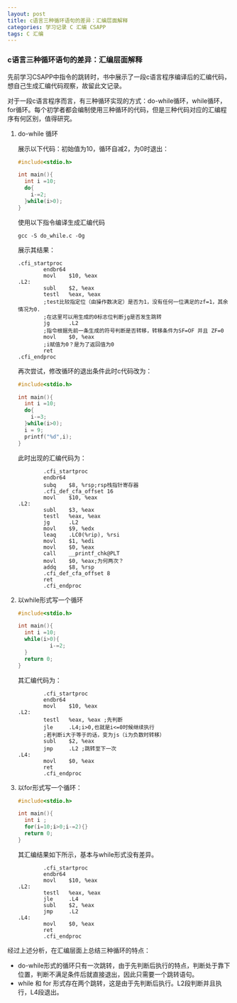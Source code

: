 ```yaml
---
layout: post
title: c语言三种循环语句的差异：汇编层面解释
categories: 学习记录 C 汇编 CSAPP
tags: C 汇编 
---
```

### c语言三种循环语句的差异：汇编层面解释

先前学习CSAPP中指令的跳转时，书中展示了一段c语言程序编译后的汇编代码，想自己生成汇编代码观察，故留此文记录。

对于一段c语言程序而言，有三种循环实现的方式：do-while循环，while循环，for循环。每个初学者都会编制使用三种循环的代码，但是三种代码对应的汇编程序有何区别，值得研究。

1. do-while 循环

   展示以下代码：初始值为10，循环自减2，为0时退出：

   ```c
   #include<stdio.h>
   
   int main(){
     int i =10;
     do{
       i-=2;
     }while(i>0);
   }
   ```

   使用以下指令编译生成汇编代码

   ```shell
   gcc -S do_while.c -Og
   ```

   展示其结果：

   ```assembly
   .cfi_startproc
           endbr64
           movl    $10, %eax
   .L2:
           subl    $2, %eax
           testl   %eax, %eax 
           ;test比较指定位（由操作数决定）是否为1，没有任何一位满足的zf=1，其余情况为0.
           ;在这里可以用生成的0标志位判断jg是否发生跳转
           jg      .L2
           ;指令根据先前一条生成的符号判断是否转移，转移条件为SF=OF 并且 ZF=0
           movl    $0, %eax
           ;i赋值为0？是为了返回值为0
           ret
   .cfi_endproc
   
   ```

   再次尝试，修改循环的退出条件此时c代码改为：

   ```c
   #include<stdio.h>
   
   int main(){
     int i =10;
     do{
       i-=3;
     }while(i>0);
     i = 9;
     printf("%d",i);
   }
   ```

   此时出现的汇编代码为：

   ```assembly
           .cfi_startproc
           endbr64
           subq    $8, %rsp;rsp栈指针寄存器
           .cfi_def_cfa_offset 16
           movl    $10, %eax
   .L2:
           subl    $3, %eax
           testl   %eax, %eax
           jg      .L2
           movl    $9, %edx
           leaq    .LC0(%rip), %rsi
           movl    $1, %edi
           movl    $0, %eax 
           call    __printf_chk@PLT
           movl    $0, %eax;为何两次？
           addq    $8, %rsp
           .cfi_def_cfa_offset 8
           ret
           .cfi_endproc
   
   ```

   

2. 以while形式写一个循环

   ```c
   #include<stdio.h>
   
   int main(){
     int i =10;
     while(i>0){
             i-=2;
     }
     return 0;
   }
   ```

   其汇编代码为：

   ```assembly
           .cfi_startproc
           endbr64
           movl    $10, %eax
   .L2:
           testl   %eax, %eax ;先判断
           jle     .L4;i>0,也就是i<=0时候继续执行
           ;若判断i大于等于的话，变为js（i为负数时转移）
           subl    $2, %eax
           jmp     .L2 ;跳转至下一次
   .L4:
           movl    $0, %eax
           ret
           .cfi_endproc
   ```

3. 以for形式写一个循环：

   ```c
   #include<stdio.h>
   
   int main(){
     int i ;
     for(i=10;i>0;i-=2){}
     return 0;
   }
   ```

   其汇编结果如下所示，基本与while形式没有差异。

   ```assembly
           .cfi_startproc
           endbr64
           movl    $10, %eax
   .L2:
           testl   %eax, %eax
           jle     .L4
           subl    $2, %eax
           jmp     .L2
   .L4:
           movl    $0, %eax
           ret
           .cfi_endproc
   ```

   

经过上述分析，在汇编层面上总结三种循环的特点：

- do-while形式的循环只有一次跳转，由于先判断后执行的特点，判断处于靠下位置，判断不满足条件后就直接退出，因此只需要一个跳转语句。
- while 和 for 形式存在两个跳转，这是由于先判断后执行。L2段判断并且执行，L4段退出。
